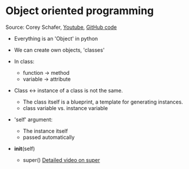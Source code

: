# Object oriented programming

Source: Corey Schafer, [Youtube](https://www.youtube.com/playlist?list=PL-osiE80TeTsqhIuOqKhwlXsIBIdSeYtc),
[GitHub code](https://github.com/CoreyMSchafer/code_snippets/tree/master/Object-Oriented)

* Everything is an 'Object' in python
* We can create own objects, 'classes'
* In class:
  * function -> method
  * variable -> attribute

* Class <-> instance of a class is not the same.
  * The class itself is a blueprint, a template for generating instances.
  * class variable vs. instance variable

* 'self' argument:
  * The instance itself
  * passed automatically

* __init__(self)
  * super() [Detailed video on super](https://www.youtube.com/watch?v=X1PQ7zzltz4)